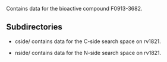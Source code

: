 Contains data for the bioactive compound F0913-3682.

## Subdirectories

- cside/ contains data for the C-side search space on rv1821.

- nside/ contains data for the N-side search space on rv1821.

